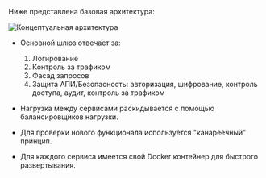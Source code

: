 Ниже представлена базовая архитектура:

![Концептуальная архитектура](/img/03.png)

 
- Основной шлюз отвечает за:
	1. Логирование
	2. Контроль за трафиком
	3. Фасад запросов
	4. Защита АПИ/Безопасность: авторизация, шифрование, контроль доступа, аудит, контроль за трафиком

- Нагрузка между сервисами раскидывается с помощью балансировщиков нагрузки.
- Для проверки нового функционала используется "канареечный" принцип.
- Для каждого сервиса имеется свой Docker контейнер для быстрого развертывания.